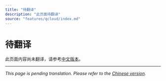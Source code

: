 ```yaml
---
title: "待翻译"
description: "此页面待翻译"
source: "features/qcloud/index.md"
---
```


# 待翻译

此页面内容尚未翻译，请参考[中文版本](../../../zh/features/qcloud/index.md)。

---

*This page is pending translation. Please refer to the [Chinese version](../../../zh/features/qcloud/index.md).*
